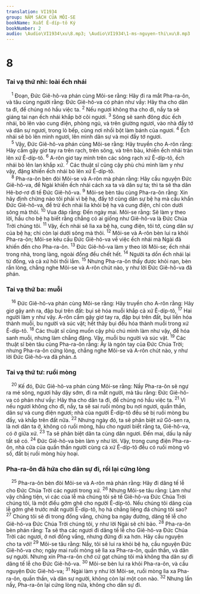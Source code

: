 ```yaml
---
translation: VI1934
group: NĂM SÁCH CỦA MÔI-SE
bookName: Xuất Ê-díp-tô Ký 
bookNumber: 2
audio: \Audio\VI1934\xu\8.mp3; \Audio\VI1934\1-ms-nguyen-thi\xu\8.mp3
---
```


<div class="title"><h1>8</h1><h3>Tai vạ thứ nhì: loài ếch nhái</h3></div>
<span class="verse xu_8_1"> <sup>1</sup> Đoạn, Đức Giê-hô-va phán cùng Môi-se rằng: Hãy đi ra mắt Pha-ra-ôn, và tâu cùng người rằng: Đức Giê-hô-va có phán như vầy: Hãy tha cho dân ta đi, để chúng nó hầu việc ta. </span>
<span class="verse xu_8_2"><sup>2</sup> Nếu ngươi không tha cho đi, nầy ta sẽ giáng tai nạn ếch nhái khắp bờ cõi ngươi. </span>
<span class="verse xu_8_3"><sup>3</sup> Sông sẽ sanh đông đúc ếch nhái, bò lên vào cung điện, phòng ngủ, và trên giường ngươi, vào nhà đầy tớ và dân sự ngươi, trong lò bếp, cùng nơi nhồi bột làm bánh của ngươi. </span>
<span class="verse xu_8_4"><sup>4</sup> Ếch nhái sẽ bò lên mình ngươi, lên mình dân sự và mọi đầy tớ ngươi. <br/></span>
<span class="verse xu_8_5"> <sup>5</sup> Vậy, Đức Giê-hô-va phán cùng Môi-se rằng: Hãy truyền cho A-rôn rằng: Hãy cầm gậy giơ tay ra trên rạch, trên sông, và trên bàu, khiến ếch nhái tràn lên xứ Ê-díp-tô. </span>
<span class="verse xu_8_6"><sup>6</sup> A-rôn giơ tay mình trên các sông rạch xứ Ê-díp-tô, ếch nhái bò lên lan khắp xứ. </span>
<span class="verse xu_8_7"><sup>7</sup> Các thuật sĩ cũng cậy phù chú mình làm y như vậy, đặng khiến ếch nhái bò lên xứ Ê-díp-tô. <br/></span>
<span class="verse xu_8_8"> <sup>8</sup> Pha-ra-ôn bèn đòi Môi-se và A-rôn mà phán rằng: Hãy cầu nguyện Đức Giê-hô-va, để Ngài khiến ếch nhái cách xa ta và dân sự ta; thì ta sẽ tha dân Hê-bơ-rơ đi tế Đức Giê-hô-va. </span>
<span class="verse xu_8_9"><sup>9</sup> Môi-se bèn tâu cùng Pha-ra-ôn rằng: Xin hãy định chừng nào tôi phải vì bệ hạ, đầy tớ cùng dân sự bệ hạ mà cầu khẩn Đức Giê-hô-va, để trừ ếch nhái lìa khỏi bệ hạ và cung điện, chỉ còn dưới sông mà thôi. </span>
<span class="verse xu_8_10"><sup>10</sup> Vua đáp rằng: Đến ngày mai. Môi-se rằng: Sẽ làm y theo lời, hầu cho bệ hạ biết rằng chẳng có ai giống như Giê-hô-va là Đức Chúa Trời chúng tôi. </span>
<span class="verse xu_8_11"><sup>11</sup> Vậy, ếch nhái sẽ lìa xa bệ hạ, cung điện, tôi tớ, cùng dân sự của bệ hạ; chỉ còn lại dưới sông mà thôi. </span>
<span class="verse xu_8_12"><sup>12</sup> Môi-se và A-rôn bèn lui ra khỏi Pha-ra-ôn; Môi-se kêu cầu Đức Giê-hô-va về việc ếch nhái mà Ngài đã khiến đến cho Pha-ra-ôn. </span>
<span class="verse xu_8_13"><sup>13</sup> Đức Giê-hô-va làm y theo lời Môi-se; ếch nhái trong nhà, trong làng, ngoài đồng đều chết hết. </span>
<span class="verse xu_8_14"><sup>14</sup> Người ta dồn ếch nhái lại từ đống, và cả xứ hôi thối lắm. </span>
<span class="verse xu_8_15"><sup>15</sup> Nhưng Pha-ra-ôn thấy được khỏi nạn, bèn rắn lòng, chẳng nghe Môi-se và A-rôn chút nào, y như lời Đức Giê-hô-va đã phán. <br/></span>
<div class="title"><h3>Tai vạ thứ ba: muỗi</h3></div>
<span class="verse xu_8_16"> <sup>16</sup> Đức Giê-hô-va phán cùng Môi-se rằng: Hãy truyền cho A-rôn rằng: Hãy giơ gậy anh ra, đập bụi trên đất: bụi sẽ hóa muỗi khắp cả xứ Ê-díp-tô, </span>
<span class="verse xu_8_17"><sup>17</sup> Hai người làm y như vậy. A-rôn cầm gậy giơ tay ra, đập bụi trên đất, bụi liền hóa thành muỗi, bu người và súc vật; hết thảy bụi đều hóa thành muỗi trong xứ Ê-díp-tô. </span>
<span class="verse xu_8_18"><sup>18</sup> Các thuật sĩ cũng muốn cậy phù chú mình làm như vậy, để hóa sanh muỗi, nhưng làm chẳng đặng. Vậy, muỗi bu người và súc vật. </span>
<span class="verse xu_8_19"><sup>19</sup> Các thuật sĩ bèn tâu cùng Pha-ra-ôn rằng: Ấy là ngón tay của Đức Chúa Trời; nhưng Pha-ra-ôn cứng lòng, chẳng nghe Môi-se và A-rôn chút nào, y như lời Đức Giê-hô-va đã phán.<a data-toggle="tooltip" data-placement="bottom" title="Lu 11:20">⚓</a><br/></span>
<div class="title"><h3>Tai vạ thứ tư: ruồi mòng</h3></div>
<span class="verse xu_8_20"> <sup>20</sup> Kế đó, Đức Giê-hô-va phán cùng Môi-se rằng: Nầy Pha-ra-ôn sẽ ngự ra mé sông, ngươi hãy dậy sớm, đi ra mắt người, mà tâu rằng: Đức Giê-hô-va có phán như vầy: Hãy tha cho dân ta đi, để chúng nó hầu việc ta. </span>
<span class="verse xu_8_21"><sup>21</sup> Vì nếu ngươi không cho đi, nầy, ta sẽ sai ruồi mòng bu nơi ngươi, quần thần, dân sự và cung điện ngươi; nhà của người Ê-díp-tô đều sẽ bị ruồi mòng bu đầy, và khắp trên đất nữa. </span>
<span class="verse xu_8_22"><sup>22</sup> Nhưng ngày đó, ta sẽ phân biệt xứ Gô-sen ra, là nơi dân ta ở, không có ruồi mòng, hầu cho ngươi biết rằng ta, Giê-hô-va, có ở giữa xứ. </span>
<span class="verse xu_8_23"><sup>23</sup> Ta sẽ phân biệt dân ta cùng dân ngươi. Đến mai, dấu lạ nầy tất sẽ có. </span>
<span class="verse xu_8_24"><sup>24</sup> Đức Giê-hô-va bèn làm y như lời. Vậy, trong cung điện Pha-ra-ôn, nhà cửa của quần thần người cùng cả xứ Ê-díp-tô đều có ruồi mòng vô số, đất bị ruồi mòng hủy hoại. <br/></span>
<div class="title"><h3>Pha-ra-ôn đã hứa cho dân sự đi, rồi lại cứng lòng</h3></div>
<span class="verse xu_8_25"> <sup>25</sup> Pha-ra-ôn bèn đòi Môi-se và A-rôn mà phán rằng: Hãy đi dâng tế lễ cho Đức Chúa Trời các ngươi trong xứ. </span>
<span class="verse xu_8_26"><sup>26</sup> Nhưng Môi-se tâu rằng: Làm như vậy chẳng tiện, vì các của lễ mà chúng tôi sẽ tế Giê-hô-va Đức Chúa Trời chúng tôi, là một điều gớm ghê cho người Ê-díp-tô. Nếu chúng tôi dâng của lễ gớm ghê trước mắt người Ê-díp-tô, họ há chẳng liệng đá chúng tôi sao? </span>
<span class="verse xu_8_27"><sup>27</sup> Chúng tôi sẽ đi trong đồng vắng, chừng ba ngày đường, dâng tế lễ cho Giê-hô-va Đức Chúa Trời chúng tôi, y như lời Ngài sẽ chỉ bảo. </span>
<span class="verse xu_8_28"><sup>28</sup> Pha-ra-ôn bèn phán rằng: Ta sẽ tha các ngươi đi dâng tế lễ cho Giê-hô-va Đức Chúa Trời các ngươi, ở nơi đồng vắng, nhưng đừng đi xa hơn. Hãy cầu nguyện cho ta với! </span>
<span class="verse xu_8_29"><sup>29</sup> Môi-se tâu rằng: Nầy, tôi sẽ lui ra khỏi bệ hạ, cầu nguyện Đức Giê-hô-va cho; ngày mai ruồi mòng sẽ lìa xa Pha-ra-ôn, quần thần, và dân sự người. Nhưng xin Pha-ra-ôn chớ cứ gạt chúng tôi mà không tha dân sự đi dâng tế lễ cho Đức Giê-hô-va. </span>
<span class="verse xu_8_30"><sup>30</sup> Môi-se bèn lui ra khỏi Pha-ra-ôn, và cầu nguyện Đức Giê-hô-va; </span>
<span class="verse xu_8_31"><sup>31</sup> Ngài làm y như lời Môi-se, ruồi mòng lìa xa Pha-ra-ôn, quần thần, và dân sự người, không còn lại một con nào. </span>
<span class="verse xu_8_32"><sup>32</sup> Nhưng lần nầy, Pha-ra-ôn lại cứng lòng nữa, không cho dân sự đi. <br/></span>
